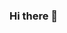 ### Hi there 👋

<!--
**nyohoki/nyohoki** is a ✨ _special_ ✨ repository because its `README.md` (this file) appears on your GitHub profile.

	![counter](https://count.getloli.com/get/@nyohoki?theme=rule34)

Here are some ideas to get you started:

- 🔭 I’m currently working on ...
- 🌱 I’m currently learning ...
- 👯 I’m looking to collaborate on ...
- 🤔 I’m looking for help with ...
- 💬 Ask me about ...
- 📫 How to reach me: ...
- 😄 Pronouns: ...
- ⚡ Fun fact: ...
-->
